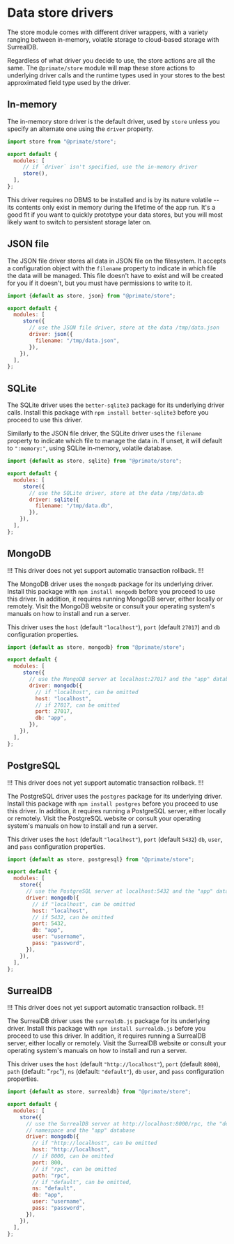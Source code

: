 # Data store drivers

The store module comes with different driver wrappers, with a variety ranging
between in-memory, volatile storage to cloud-based storage with SurrealDB.

Regardless of what driver you decide to use, the store actions are all the
same. The `@primate/store` module will map these store actions to underlying
driver calls and the runtime types used in your stores to the best approximated
field type used by the driver.

## In-memory

The in-memory store driver is the default driver, used by `store` unless you
specify an alternate one using the `driver` property.

```js caption=primate.config.js
import store from "@primate/store";

export default {
  modules: [
     // if `driver` isn't specified, use the in-memory driver
     store(),
  ],
};
```

This driver requires no DBMS to be installed and is by its nature volatile --
its contents only exist in memory during the lifetime of the app run. It's a 
good fit if you want to quickly prototype your data stores, but you will most 
likely want to switch to persistent storage later on.

## JSON file

The JSON file driver stores all data in JSON file on the filesystem. It accepts
a configuration object with the `filename` property to indicate in which file
the data will be managed. This file doesn't have to exist and will be created
for you if it doesn't, but you must have permissions to write to it.

```js caption=primate.config.js
import {default as store, json} from "@primate/store";

export default {
  modules: [
     store({
       // use the JSON file driver, store at the data /tmp/data.json
       driver: json({
         filename: "/tmp/data.json",
       }),
    }),
  ],
};
```

## SQLite

The SQLite driver uses the `better-sqlite3` package for its underlying driver
calls. Install this package with `npm install better-sqlite3` before you
proceed to use this driver.

Similarly to the JSON file driver, the SQLite driver uses the `filename`
property to indicate which file to manage the data in. If unset, it will
default to `":memory:"`, using SQLite in-memory, volatile database.

```js caption=primate.config.js
import {default as store, sqlite} from "@primate/store";

export default {
  modules: [
     store({
       // use the SQLite driver, store at the data /tmp/data.db
       driver: sqlite({
         filename: "/tmp/data.db",
       }),
    }),
  ],
};
```

## MongoDB

!!!
This driver does not yet support automatic transaction rollback.
!!!

The MongoDB driver uses the `mongodb` package for its underlying driver.
Install this package with `npm install mongodb` before you proceed to use this
driver. In addition, it requires running MongoDB server, either locally or
remotely. Visit the MongoDB website or consult your operating system's manuals
on how to install and run a server.

This driver uses the `host` (default `"localhost"`), `port` (default `27017`)
and `db` configuration properties.

```js caption=primate.config.js
import {default as store, mongodb} from "@primate/store";

export default {
  modules: [
     store({
       // use the MongoDB server at localhost:27017 and the "app" database
       driver: mongodb({
         // if "localhost", can be omitted
         host: "localhost",
         // if 27017, can be omitted
         port: 27017,
         db: "app",
       }),
    }),
  ],
};
```

## PostgreSQL

!!!
This driver does not yet support automatic transaction rollback.
!!!

The PostgreSQL driver uses the `postgres` package for its underlying driver.
Install this package with `npm install postgres` before you proceed to use this
driver. In addition, it requires running a PostgreSQL server, either locally or
remotely. Visit the PostgreSQL website or consult your operating system's
manuals on how to install and run a server.

This driver uses the `host` (default `"localhost"`), `port` (default `5432`)
`db`, `user`, and `pass` configuration properties.

```js caption=primate.config.js
import {default as store, postgresql} from "@primate/store";

export default {
  modules: [
    store({
      // use the PostgreSQL server at localhost:5432 and the "app" database
      driver: mongodb({
        // if "localhost", can be omitted
        host: "localhost",
        // if 5432, can be omitted
        port: 5432,
        db: "app",
        user: "username",
        pass: "password",
      }),
    }),
  ],
};
```

## SurrealDB

!!!
This driver does not yet support automatic transaction rollback.
!!!

The SurrealDB driver uses the `surrealdb.js` package for its underlying driver.
Install this package with `npm install surrealdb.js` before you proceed to use 
this driver. In addition, it requires running a SurrealDB server, either locally
or remotely. Visit the SurrealDB website or consult your operating system's
manuals on how to install and run a server.

This driver uses the `host` (default `"http://localhost"`), `port` (default
`8000`), `path`  (default: "`rpc`"), `ns` (default: `"default"`), `db`
`user`, and `pass` configuration properties.

```js caption=primate.config.js
import {default as store, surrealdb} from "@primate/store";

export default {
  modules: [
    store({
      // use the SurrealDB server at http://localhost:8000/rpc, the "default"
      // namespace and the "app" database
      driver: mongodb({
        // if "http://localhost", can be omitted
        host: "http://localhost",
        // if 8000, can be omitted
        port: 800,
        // if "rpc", can be omitted
        path: "rpc",
        // if "default", can be omitted,
        ns: "default",
        db: "app",
        user: "username",
        pass: "password",
      }),
    }),
  ],
};
```
